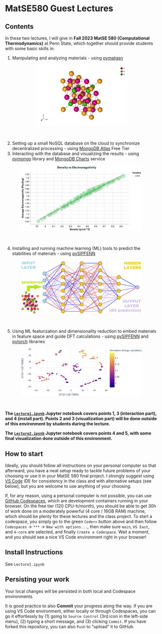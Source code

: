 # MatSE580 Guest Lectures
## Contents
In these two lectures, I will give in **Fall 2023 MatSE 580 (Computational Thermodynamics)** at Penn State, which together should provide students with some basic skills in:
1. Manipulating and analyzing materials - using [pymatgen](https://github.com/materialsproject/pymatgen)

<p align="center">
  <img src="assets/112-Cr12Fe10Ni8.png" width="300"/>
</p><br>

2. Setting up a small NoSQL database on the cloud to synchronize decentralized processing - using [MongoDB Atlas](https://www.mongodb.com/atlas) Free Tier
3. Interacting with the database and visualizing the results - using [pymongo](https://github.com/mongodb/mongo-python-driver) library and [MongoDB Charts](https://www.mongodb.com/docs/charts/) service

<p align="center">
  <img src="assets/MongoDBChartExample.png" width="400"/>
</p><br>

4. Installing and running machine learning (ML) tools to predict the stabilities of materials - using [pySIPFENN](https://pysipfenn.readthedocs.io/en/stable/)

<p align="center">
  <img src="assets/neuralnetcolorized.png" width="400"/>
</p><br>

5. Using ML featurization and dimensionality reduction to embed materials in feature space and guide DFT calculations - using [pySIPFENN](https://pysipfenn.readthedocs.io/en/stable/) and [pytorch](https://pytorch.org/) libraries

<p align="center">
  <img src="assets/EmbeddingExample.png" width="400"/>
</p><br>

**The [`Lecture1.ipynb`](./Lecture1.html) Jupyter notebook covers points 1, 3 (interaction part), and 4 (install part). Points 2 and 3 (visualization part) will be done outside of this environment by students during the lecture.**

**The [`Lecture2.ipynb`](./Lecture2.html) Jupyter notebook covers points 4 and 5, with some final visualization done outside of this environment.**

## How to start
Ideally, you should follow all instructions on your personal computer so that afterward, you have a neat setup ready to tackle future problems of your choosing or use it in your MatSE 580 final project. I strongly suggest using [VS Code](https://code.visualstudio.com) IDE for consistency in the class and with alternative setups (see below), but you are welcome to use anything of your choosing.

If, for any reason, using a personal computer is not possible, you can use [GitHub Codespaces](https://docs.github.com/codespaces), which are development containers running in your browser. On the free tier (120 CPU-h/month), you should be able to get 30h of work done on a moderately powerful (4 core / 16GB RAM) machine, which should be plenty for these lectures and the class project. To start a codespace, you simply go to the green `Code<>` button above and then follow `Codespaces` -> `***` -> `New with options...`, then make sure `main`, `US East`, and `4-core` are selected, and finally `Create a Codespace`. Wait a moment, and you should see a nice VS Code environment right in your browser!

## Install Instructions

See `Lecture1.ipynb`

## Persisting your work

Your local changes will be persisted in both local and Codespace environments.

It is good practice to also **Commit** your progress along the way. If you are using VS Code environment, either locally or through Codespaces, you can go it effortlessly by (1) going to `Source Control` (3rd icon in the left-side menu), (2) typing a short message, and (3) clicking `Commit`. If you have forked this repository, you can also `Push` to "upload" it to GitHub.
